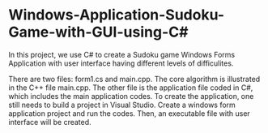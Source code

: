 # Windows-Application-Sudoku-Game-with-GUI-using-C#

In this project, we use C# to create a Sudoku game Windows Forms Application with user interface having different levels of difficulites. 

There are two files: form1.cs and main.cpp. The core algorithm is illustrated in the C++ file main.cpp. The other file is the application file coded in C#, which includes the main application codes. To create the application, one still needs to build a project in Visual Studio. Create a windows form application project and run the codes. Then, an executable file with user interface will be created. 
